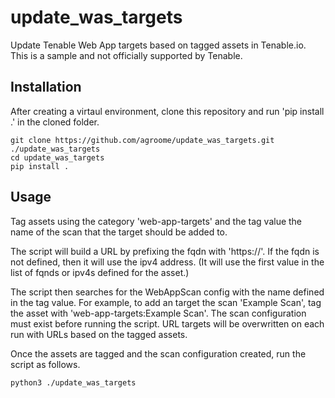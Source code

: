 # update_was_targets
Update Tenable Web App targets based on tagged assets in Tenable.io. This is a sample and not officially supported by Tenable.

## Installation
After creating a virtaul environment, clone this repository and run 'pip install .' in the cloned folder.

```
git clone https://github.com/agroome/update_was_targets.git ./update_was_targets
cd update_was_targets
pip install .

```
## Usage
Tag assets using the category 'web-app-targets' and the tag value the name of the scan that the target should be added to.

The script will build a URL by prefixing the fqdn with 'https://'. If the fqdn is not defined, then it will use the ipv4 address. (It will use the first value in the list of fqnds or ipv4s defined for the asset.)

The script then searches for the WebAppScan config with the name defined in the tag value. For example, to add an target the scan 'Example Scan', tag the asset with 'web-app-targets:Example Scan'. The scan configuration must exist before running the script.  URL targets will be overwritten on each run with URLs based on the tagged assets.

Once the assets are tagged and the scan configuration created, run the script as follows.
```
python3 ./update_was_targets
```